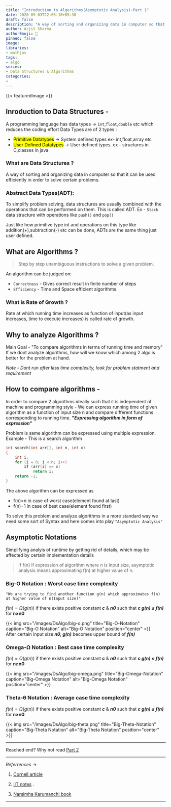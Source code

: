 ```yaml
---
title: "Introduction to Algorithms(Asymptotic Analysis)-Part 1"
date: 2020-09-03T22:05:10+05:30
draft: false
description: "A way of sorting and organizing data in computer so that it can be used efficiently in order to solve certain problems."
author: Arjit Sharma
authorEmoji: 🤖
pinned: false
image: 
libraries:
- mathjax
tags:
- algo
series:
- Data Structures & Algorithms
categories:
- 
---
```

{{< featuredImage >}}


## Inroduction  to Data Structures -

A programming language has data types → `int`,`float`,`double` etc which reduces the coding effort
Data Types are of 2 types : 
- <mark>Primitive Datatypes</mark> → System defined types ex- int,float,array etc
- <mark>User Defined Datatypes</mark> → User defined types. ex - structures in C,classes in java

### What are Data Structures ?

A way of sorting and organizing data in computer so that it can be used efficiently in order to solve certain problems.

### Abstract Data Types(ADT):

To simplify problem solving, data structures are usually combined with the operations that can be performed on them. This is called ADT. 
Ex - `Stack` data structure with operations like `push()` and `pop()`

Just like how primitive type int and operations on this type like addition(+),subtraction(-) etc can be done, ADTs are the same thing just user defined.

## What are Algorithms ?

> Step by step unambiguous instructions to solve a given problem.

An algorithm can be judged on:
- `Correctness` - Gives correct result in finite number of steps
- `Efficiency` - Time and Space efficient algorithms.

### What is Rate of Growth ?

Rate at which running time increases as function of input(as input increases, time to execute increases) is called rate of growth.

## Why to analyze Algorithms ?

Main Goal - "To compare algorithms in terms of running time and memory"
If we dont analyze algorithms, how will we know which among 2 algo is better for the problem at hand.

*Note  - Dont run after less time complexity, look for problem statment and requirement* 

## How to compare algorithms - 

In order to compare 2 algorithms ideally such that it is independent of machine and programming style -
We can express running time of given algorithm as  a function of input size n and compare different functions corresponding to running time.
**"_Expressing algorithm in form of expression_"**

Problem is same algorithm can be expressed using multiple expression.
Example - This is a search algorithm

```c
int search(int arr[], int n, int x) 
{ 
    int i; 
    for (i = 0; i < n; i++) 
        if (arr[i] == x) 
            return i; 
    return -1; 
}
```

The above algorithm can be expressed as 
- f(n)=n in case of worst case(element found at last)
- f(n)=1 in case of best case(element found first)

To solve this problem and analyze algorithms in a more standard way we need some sort of Syntax and here comes into play `"Asymptotic Analysis"`


## Asymptotic Notations

Simplifying analyis of runtime by getting rid of details, which may be affected by certain implementation details

> If f(n) if expression of algorithm where n is input size, asymptotic analysis means approximating f(n) at higher value of n.

### Big-O Notation : Worst case time complexity

`"We are trying to find another function g(n) which approximates f(n) at higher value of n(Input size)"`

$f(n)=Ω(g(n))$   if there exists positive constant ***c*** & ***n0*** such that ***c g(n) ≤ f(n)*** for **n≥n0**	

{{< img src="/images/DsAlgo/big-o.png" title="Big-O-Notation" caption="Big-O Notation" alt="Big-O Notation" position="center" >}}    
After certain input size ***n0, g(n)*** becomes upper bound of ***f(n)***

### Omega-Ω Notation : Best case time complexity

$f(n)=Ω(g(n))$   if there exists positive constant ***c*** & ***n0*** such that ***c g(n) ≤ f(n)*** for **n≥n0**

{{< img src="/images/DsAlgo/big-omega.png" title="Big-Omega-Notation" caption="Big-Omega Notation" alt="Big-Omega Notation" position="center" >}}

  
### Theta-θ Notation : Average case time complexity

$f(n)=Ω(g(n))$   if there exists positive constant ***c*** & ***n0*** such that ***c g(n) ≤ f(n)*** for **n≥n0**

{{< img src="/images/DsAlgo/big-theta.png" title="Big-Theta-Notation" caption="Big-Theta Notation" alt="Big-Theta Notation" position="center" >}}

---

Reached end? Why not read [Part 2](https://www.arjitsharma.com/posts/asymptoticanalysis-2)

---
_Referrences_ &rarr;

1. [Cornell article](https://www.cs.cornell.edu/courses/cs3110/2014sp/recitations/24/using-the-substitution-and-master-method.html)

2. [IIT notes](http://www.iiitdm.ac.in/old/Faculty_Teaching/Sadagopan/pdf/DAA/recurrence-relations-V3.pdf) .

3. [Narsimha Karumanchi book](https://www.docdroid.net/ZPfHmS5/data-structures-and-algorithms-narasimha-karumanchi-pdf)

---
